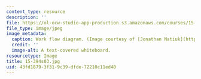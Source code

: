 ```yaml
---
content_type: resource
description: ''
file: https://ol-ocw-studio-app-production.s3.amazonaws.com/courses/15-394-designing-and-leading-the-entrepreneurial-organization-spring-2003/43fd18793f319c39dfde72210c11ed40_15-394s03.jpg
file_type: image/jpeg
image_metadata:
  caption: Work flow diagram. (Image courtesy of [Jonathan Natiuk](http://www.freeimages.com/photo/workflow-1457844).)
  credit: ''
  image-alt: A text-covered whiteboard.
resourcetype: Image
title: 15-394s03.jpg
uid: 43fd1879-3f31-9c39-dfde-72210c11ed40
---
```

